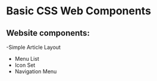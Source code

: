 # Basic CSS Web Components


## Website components:

-Simple Article Layout
- Menu List
- Icon Set
- Navigation Menu
